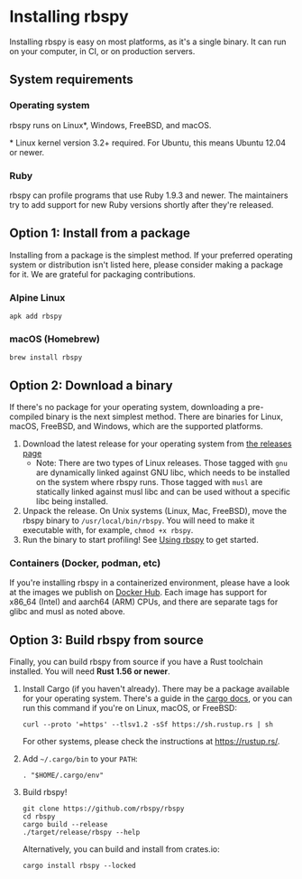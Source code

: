 # Installing rbspy

Installing rbspy is easy on most platforms, as it's a single binary. It can run on your computer, in CI, or on production servers.

## System requirements

### Operating system

rbspy runs on Linux\*, Windows, FreeBSD, and macOS.

\* Linux kernel version 3.2+ required. For Ubuntu, this means Ubuntu 12.04 or newer.

### Ruby

rbspy can profile programs that use Ruby 1.9.3 and newer. The maintainers try to add support for new Ruby versions shortly after they're released.

## Option 1: Install from a package

Installing from a package is the simplest method. If your preferred operating system or distribution isn't listed here, please consider making a package for it. We are grateful for packaging contributions.

### Alpine Linux

```
apk add rbspy
```

### macOS (Homebrew)

```
brew install rbspy
```

## Option 2: Download a binary

If there's no package for your operating system, downloading a pre-compiled binary is the next simplest method. There are binaries for Linux, macOS, FreeBSD, and Windows, which are the supported platforms.

1. Download the latest release for your operating system from [the releases page](https://github.com/rbspy/rbspy/releases)
    - Note: There are two types of Linux releases. Those tagged with `gnu` are dynamically linked against GNU libc, which needs to be installed on the system where rbspy runs. Those tagged with `musl` are statically linked against musl libc and can be used without a specific libc being installed.
2. Unpack the release. On Unix systems (Linux, Mac, FreeBSD), move the rbspy binary to `/usr/local/bin/rbspy`. You will need to make it executable with, for example, `chmod +x rbspy`.
3. Run the binary to start profiling! See [Using rbspy](./using-rbspy.md) to get started.

### Containers (Docker, podman, etc)

If you're installing rbspy in a containerized environment, please have a look at the images we publish on [Docker Hub](https://hub.docker.com/r/rbspy/rbspy/tags). Each image has support for x86_64 (Intel) and aarch64 (ARM) CPUs, and there are separate tags for glibc and musl as noted above.

## Option 3: Build rbspy from source

Finally, you can build rbspy from source if you have a Rust toolchain installed. You will need **Rust 1.56 or newer**.

1. Install Cargo (if you haven't already). There may be a package available for your operating system. There's a guide in the [cargo docs](https://doc.rust-lang.org/cargo/getting-started/installation.html), or you can run this command if you're on Linux, macOS, or FreeBSD:

    ```
    curl --proto '=https' --tlsv1.2 -sSf https://sh.rustup.rs | sh
    ```

    For other systems, please check the instructions at https://rustup.rs/.

2. Add `~/.cargo/bin` to your `PATH`:

    ```
    . "$HOME/.cargo/env"
    ```

3. Build rbspy!

    ```
    git clone https://github.com/rbspy/rbspy
    cd rbspy
    cargo build --release
    ./target/release/rbspy --help
    ```

    Alternatively, you can build and install from crates.io:

    ```
    cargo install rbspy --locked
    ```
    